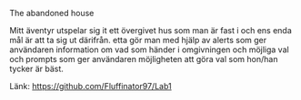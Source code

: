 The abandoned house 


Mitt äventyr utspelar sig it ett övergivet hus som man är fast i och ens enda mål är att ta sig ut därifrån. etta gör man med hjälp av alerts som ger användaren information om vad som händer i omgivningen och möjliga val och prompts som ger användaren möjligheten att göra  val som hon/han tycker är bäst.

Länk: https://github.com/Fluffinator97/Lab1

